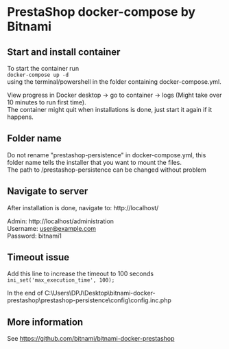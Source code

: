 # PrestaShop docker-compose by Bitnami

## Start and install container
To start the container run  
`docker-compose up -d`  
using the terminal/powershell in the folder containing docker-compose.yml.  
  
View progress in Docker desktop -> go to container -> logs (Might take over 10 minutes to run first time).  
The container might quit when installations is done, just start it again if it happens.

## Folder name
Do not rename "prestashop-persistence" in docker-compose.yml, this folder name tells the installer that you want to mount the files.  
The path to /prestashop-persistence can be changed without problem

## Navigate to server
After installation is done, navigate to: http://localhost/

Admin: http://localhost/administration  
Username: user@example.com  
Password: bitnami1  

## Timeout issue
Add this line to increase the timeout to 100 seconds  
`ini_set('max_execution_time', 100);`  

In the end of C:\Users\DPJ\Desktop\bitnami-docker-prestashop\prestashop-persistence\config\config.inc.php

## More information
See https://github.com/bitnami/bitnami-docker-prestashop
